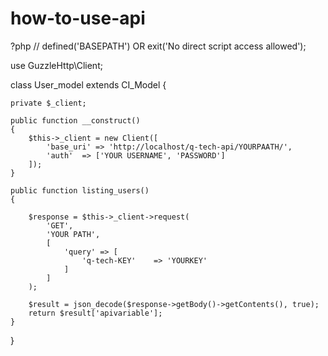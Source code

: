# how-to-use-api

?php
// defined('BASEPATH') OR exit('No direct script access allowed');

use GuzzleHttp\Client;

class User_model extends CI_Model
{

    private $_client;

    public function __construct()
    {
        $this->_client = new Client([
            'base_uri' => 'http://localhost/q-tech-api/YOURPAATH/',
            'auth'  => ['YOUR USERNAME', 'PASSWORD']
        ]);
    }

    public function listing_users()
    {

        $response = $this->_client->request(
            'GET',
            'YOUR PATH',
            [
                'query' => [
                    'q-tech-KEY'    => 'YOURKEY'
                ]
            ]
        );

        $result = json_decode($response->getBody()->getContents(), true);
        return $result['apivariable'];
    }
}
